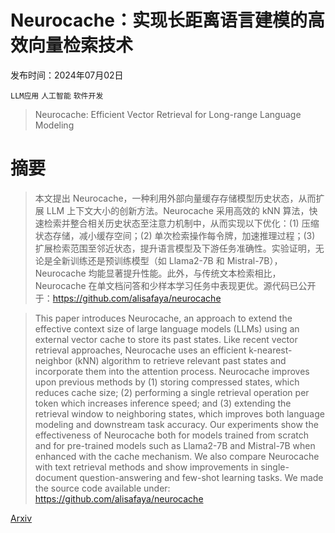 # Neurocache：实现长距离语言建模的高效向量检索技术

发布时间：2024年07月02日

`LLM应用` `人工智能` `软件开发`

> Neurocache: Efficient Vector Retrieval for Long-range Language Modeling

# 摘要

> 本文提出 Neurocache，一种利用外部向量缓存存储模型历史状态，从而扩展 LLM 上下文大小的创新方法。Neurocache 采用高效的 kNN 算法，快速检索并整合相关历史状态至注意力机制中，从而实现以下优化：(1) 压缩状态存储，减小缓存空间；(2) 单次检索操作每令牌，加速推理过程；(3) 扩展检索范围至邻近状态，提升语言模型及下游任务准确性。实验证明，无论是全新训练还是预训练模型（如 Llama2-7B 和 Mistral-7B），Neurocache 均能显著提升性能。此外，与传统文本检索相比，Neurocache 在单文档问答和少样本学习任务中表现更优。源代码已公开于：https://github.com/alisafaya/neurocache

> This paper introduces Neurocache, an approach to extend the effective context size of large language models (LLMs) using an external vector cache to store its past states. Like recent vector retrieval approaches, Neurocache uses an efficient k-nearest-neighbor (kNN) algorithm to retrieve relevant past states and incorporate them into the attention process. Neurocache improves upon previous methods by (1) storing compressed states, which reduces cache size; (2) performing a single retrieval operation per token which increases inference speed; and (3) extending the retrieval window to neighboring states, which improves both language modeling and downstream task accuracy. Our experiments show the effectiveness of Neurocache both for models trained from scratch and for pre-trained models such as Llama2-7B and Mistral-7B when enhanced with the cache mechanism. We also compare Neurocache with text retrieval methods and show improvements in single-document question-answering and few-shot learning tasks. We made the source code available under: https://github.com/alisafaya/neurocache

[Arxiv](https://arxiv.org/abs/2407.02486)